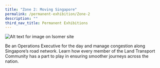 ```yaml
---
title: "Zone 2: Moving Singapore"
permalink: /permanent-exhibition/Zone-2
description: ""
third_nav_title: Permanent Exhibitions
---
```

![Alt text for image on Isomer site](/images/zone-images/Zone%202.jpg)

Be an Operations Executive for the day and manage congestion along Singapore’s road network. Learn how every member of the Land Transport Community has a part to play in ensuring smoother journeys across the nation.
